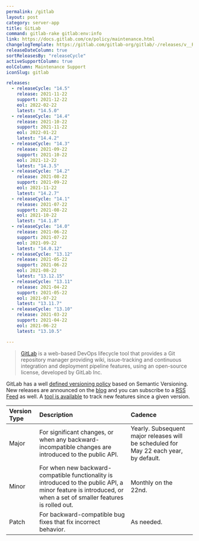 ```yaml
---
permalink: /gitlab
layout: post
category: server-app
title: GitLab
command: gitlab-rake gitlab:env:info
link: https://docs.gitlab.com/ce/policy/maintenance.html
changelogTemplate: https://gitlab.com/gitlab-org/gitlab/-/releases/v__RELEASE_CYCLE__.0-ee
releaseDateColumn: true
sortReleasesBy: "releaseCycle"
activeSupportColumn: true
eolColumn: Maintenance Support
iconSlug: gitlab

releases:
  - releaseCycle: "14.5"
    release: 2021-11-22
    support: 2021-12-22
    eol: 2022-02-22
    latest: "14.5.0"
  - releaseCycle: "14.4"
    release: 2021-10-22
    support: 2021-11-22
    eol: 2022-01-22
    latest: "14.4.2"
  - releaseCycle: "14.3"
    release: 2021-09-22
    support: 2021-10-22
    eol: 2021-12-22
    latest: "14.3.5"
  - releaseCycle: "14.2"
    release: 2021-08-22
    support: 2021-09-22
    eol: 2021-11-22
    latest: "14.2.7"
  - releaseCycle: "14.1"
    release: 2021-07-22
    support: 2021-08-22
    eol: 2021-10-22
    latest: "14.1.8"
  - releaseCycle: "14.0"
    release: 2021-06-22
    support: 2021-07-22
    eol: 2021-09-22
    latest: "14.0.12"
  - releaseCycle: "13.12"
    release: 2021-05-22
    support: 2021-06-22
    eol: 2021-08-22
    latest: "13.12.15"
  - releaseCycle: "13.11"
    release: 2021-04-22
    support: 2021-05-22
    eol: 2021-07-22
    latest: "13.11.7"
  - releaseCycle: "13.10"
    release: 2021-03-22
    support: 2021-04-22
    eol: 2021-06-22
    latest: "13.10.5"

---
```

> [GitLab](https://about.gitlab.com/) is a web-based DevOps lifecycle tool that provides a Git repository manager providing wiki, issue-tracking and continuous integration and deployment pipeline features, using an open-source license, developed by GitLab Inc.

GitLab has a well [defined versioning policy](https://docs.gitlab.com/ce/policy/maintenance.html) based on Semantic Versioning. New releases are announced on the [blog](https://about.gitlab.com/releases/categories/releases/) and you can subscribe to a [RSS Feed](https://about.gitlab.com/atom.xml) as well. A [tool is available](https://gitlab-com.gitlab.io/cs-tools/gitlab-cs-tools/what-is-new-since/?tab=features) to track new features since a given version.

| Version Type | Description  | Cadence |
|:-------------|:-------------|:--------|
| Major        | For significant changes, or when any backward-incompatible changes are introduced to the public API.  |  Yearly. Subsequent major releases will be scheduled for May 22 each year, by default. |
| Minor        | For when new backward-compatible functionality is introduced to the public API, a minor feature is introduced, or when a set of smaller features is rolled out.  | Monthly on the 22nd.  |
| Patch        | 	For backward-compatible bug fixes that fix incorrect behavior.  | As needed.  |
